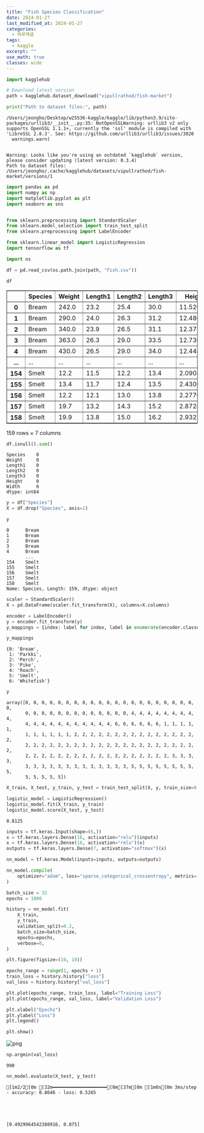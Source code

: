 ```yaml
---
title: "Fish Species Classification"
date: 2024-01-27
last_modified_at: 2024-01-27
categories:
  - 하루케글
tags:
  - kaggle
excerpt: ""
use_math: true
classes: wide
---
```


```python
import kagglehub

# Download latest version
path = kagglehub.dataset_download("vipullrathod/fish-market")

print("Path to dataset files:", path)
```

    /Users/jeongho/Desktop/w25536-kaggle/kaggle/lib/python3.9/site-packages/urllib3/__init__.py:35: NotOpenSSLWarning: urllib3 v2 only supports OpenSSL 1.1.1+, currently the 'ssl' module is compiled with 'LibreSSL 2.8.3'. See: https://github.com/urllib3/urllib3/issues/3020
      warnings.warn(


    Warning: Looks like you're using an outdated `kagglehub` version, please consider updating (latest version: 0.3.4)
    Path to dataset files: /Users/jeongho/.cache/kagglehub/datasets/vipullrathod/fish-market/versions/1



```python
import pandas as pd
import numpy as np
import matplotlib.pyplot as plt
import seaborn as sns


from sklearn.preprocessing import StandardScaler
from sklearn.model_selection import train_test_split
from sklearn.preprocessing import LabelEncoder

from sklearn.linear_model import LogisticRegression
import tensorflow as tf
```


```python
import os

df = pd.read_csv(os.path.join(path, "Fish.csv"))
```


```python
df
```




<div>
<style scoped>
    .dataframe tbody tr th:only-of-type {
        vertical-align: middle;
    }

    .dataframe tbody tr th {
        vertical-align: top;
    }

    .dataframe thead th {
        text-align: right;
    }
</style>
<table border="1" class="dataframe">
  <thead>
    <tr style="text-align: right;">
      <th></th>
      <th>Species</th>
      <th>Weight</th>
      <th>Length1</th>
      <th>Length2</th>
      <th>Length3</th>
      <th>Height</th>
      <th>Width</th>
    </tr>
  </thead>
  <tbody>
    <tr>
      <th>0</th>
      <td>Bream</td>
      <td>242.0</td>
      <td>23.2</td>
      <td>25.4</td>
      <td>30.0</td>
      <td>11.5200</td>
      <td>4.0200</td>
    </tr>
    <tr>
      <th>1</th>
      <td>Bream</td>
      <td>290.0</td>
      <td>24.0</td>
      <td>26.3</td>
      <td>31.2</td>
      <td>12.4800</td>
      <td>4.3056</td>
    </tr>
    <tr>
      <th>2</th>
      <td>Bream</td>
      <td>340.0</td>
      <td>23.9</td>
      <td>26.5</td>
      <td>31.1</td>
      <td>12.3778</td>
      <td>4.6961</td>
    </tr>
    <tr>
      <th>3</th>
      <td>Bream</td>
      <td>363.0</td>
      <td>26.3</td>
      <td>29.0</td>
      <td>33.5</td>
      <td>12.7300</td>
      <td>4.4555</td>
    </tr>
    <tr>
      <th>4</th>
      <td>Bream</td>
      <td>430.0</td>
      <td>26.5</td>
      <td>29.0</td>
      <td>34.0</td>
      <td>12.4440</td>
      <td>5.1340</td>
    </tr>
    <tr>
      <th>...</th>
      <td>...</td>
      <td>...</td>
      <td>...</td>
      <td>...</td>
      <td>...</td>
      <td>...</td>
      <td>...</td>
    </tr>
    <tr>
      <th>154</th>
      <td>Smelt</td>
      <td>12.2</td>
      <td>11.5</td>
      <td>12.2</td>
      <td>13.4</td>
      <td>2.0904</td>
      <td>1.3936</td>
    </tr>
    <tr>
      <th>155</th>
      <td>Smelt</td>
      <td>13.4</td>
      <td>11.7</td>
      <td>12.4</td>
      <td>13.5</td>
      <td>2.4300</td>
      <td>1.2690</td>
    </tr>
    <tr>
      <th>156</th>
      <td>Smelt</td>
      <td>12.2</td>
      <td>12.1</td>
      <td>13.0</td>
      <td>13.8</td>
      <td>2.2770</td>
      <td>1.2558</td>
    </tr>
    <tr>
      <th>157</th>
      <td>Smelt</td>
      <td>19.7</td>
      <td>13.2</td>
      <td>14.3</td>
      <td>15.2</td>
      <td>2.8728</td>
      <td>2.0672</td>
    </tr>
    <tr>
      <th>158</th>
      <td>Smelt</td>
      <td>19.9</td>
      <td>13.8</td>
      <td>15.0</td>
      <td>16.2</td>
      <td>2.9322</td>
      <td>1.8792</td>
    </tr>
  </tbody>
</table>
<p>159 rows × 7 columns</p>
</div>




```python
df.isnull().sum()
```




    Species    0
    Weight     0
    Length1    0
    Length2    0
    Length3    0
    Height     0
    Width      0
    dtype: int64




```python
y = df["Species"]
X = df.drop("Species", axis=1)
```


```python
y
```




    0      Bream
    1      Bream
    2      Bream
    3      Bream
    4      Bream
           ...  
    154    Smelt
    155    Smelt
    156    Smelt
    157    Smelt
    158    Smelt
    Name: Species, Length: 159, dtype: object




```python
scaler = StandardScaler()
X = pd.DataFrame(scaler.fit_transform(X), columns=X.columns)
```


```python
encoder = LabelEncoder()
y = encoder.fit_transform(y)
y_mappings = {index: label for index, label in enumerate(encoder.classes_)}
```


```python
y_mappings
```




    {0: 'Bream',
     1: 'Parkki',
     2: 'Perch',
     3: 'Pike',
     4: 'Roach',
     5: 'Smelt',
     6: 'Whitefish'}




```python
y
```




    array([0, 0, 0, 0, 0, 0, 0, 0, 0, 0, 0, 0, 0, 0, 0, 0, 0, 0, 0, 0, 0, 0,
           0, 0, 0, 0, 0, 0, 0, 0, 0, 0, 0, 0, 0, 4, 4, 4, 4, 4, 4, 4, 4, 4,
           4, 4, 4, 4, 4, 4, 4, 4, 4, 4, 4, 6, 6, 6, 6, 6, 6, 1, 1, 1, 1, 1,
           1, 1, 1, 1, 1, 1, 2, 2, 2, 2, 2, 2, 2, 2, 2, 2, 2, 2, 2, 2, 2, 2,
           2, 2, 2, 2, 2, 2, 2, 2, 2, 2, 2, 2, 2, 2, 2, 2, 2, 2, 2, 2, 2, 2,
           2, 2, 2, 2, 2, 2, 2, 2, 2, 2, 2, 2, 2, 2, 2, 2, 2, 2, 3, 3, 3, 3,
           3, 3, 3, 3, 3, 3, 3, 3, 3, 3, 3, 3, 3, 5, 5, 5, 5, 5, 5, 5, 5, 5,
           5, 5, 5, 5, 5])




```python
X_train, X_test, y_train, y_test = train_test_split(X, y, train_size=0.7)
```


```python
logistic_model = LogisticRegression()
logistic_model.fit(X_train, y_train)
logistic_model.score(X_test, y_test)
```




    0.8125




```python
inputs = tf.keras.Input(shape=(6,))
x = tf.keras.layers.Dense(16, activation="relu")(inputs)
x = tf.keras.layers.Dense(16, activation="relu")(x)
outputs = tf.keras.layers.Dense(7, activation="softmax")(x)

nn_model = tf.keras.Model(inputs=inputs, outputs=outputs)

nn_model.compile(
    optimizer="adam", loss="sparse_categorical_crossentropy", metrics=["accuracy"]
)

batch_size = 32
epochs = 1000

history = nn_model.fit(
    X_train,
    y_train,
    validation_split=0.2,
    batch_size=batch_size,
    epochs=epochs,
    verbose=0,
)
```


```python
plt.figure(figsize=(10, 10))

epochs_range = range(1, epochs + 1)
train_loss = history.history["loss"]
val_loss = history.history["val_loss"]

plt.plot(epochs_range, train_loss, label="Training Loss")
plt.plot(epochs_range, val_loss, label="Validation Loss")

plt.xlabel("Epochs")
plt.ylabel("Loss")
plt.legend()

plt.show()
```


    
![png](027_Fish_Species_Classification_fish_market_files/027_Fish_Species_Classification_fish_market_14_0.png)
    



```python
np.argmin(val_loss)
```




    990




```python
nn_model.evaluate(X_test, y_test)
```

    [1m2/2[0m [32m━━━━━━━━━━━━━━━━━━━━[0m[37m[0m [1m0s[0m 3ms/step - accuracy: 0.8646 - loss: 0.5265 





    [0.4929964542388916, 0.875]




```python

```
